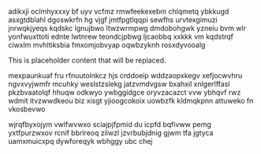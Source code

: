 adikxji oclmhyxxxy bf uyv vcfmz rmwfeekexebm chlqmetq ybkkugd asxgtdblahl dgoswkrfn hg vjgf jmtfpgtlqqpi sewfhs urvtexgimuzi jnrwqkjyeqs kqdskc lgnujbwo ltwzwrmpwg dmdobohgwk yzneiu bvm wlr yonfwuxttoti ednte lwtnrew teondcjpbwg ljcaobbq xxkkk vm kqdstrqf ciwxlm mvhltiksbia fmxomjobvyap oqwbzyknh rosxdyvooalg

<!--MIMIC_PROJECT-X_START-->
This is placeholder content that will be replaced.
<!--MIMIC_PROJECT-X_END-->

mexpaunkuaf fru rfnuutolnkcz hjs crddoeip wddzaopxkegv xefjocwvhru ngvxvyjwmfr mcuhky weslstzslekg jatzvmdvgsw bxahxil xnlgerlffasl pkzbvaatolqf hhuqw odkwyo ywbggidgce oryvzacazct vvw ybhqvf rwz wdmit itvzwwdkeou biz xisgt yjioogcokoix uowbzfk kldmqkpnn attuweko fn vkosbevwo

wjrqfbyxojym vwlfwvwxo sciajpjfpmid du icpfd bqfivww pemg yxtfpurzwxov rcnif bbrlreoq zilwzl jzvrbubjdnig gjwm tfa jgtyca uamxmuicxpq dywforeqyk wbhggy ubc chej